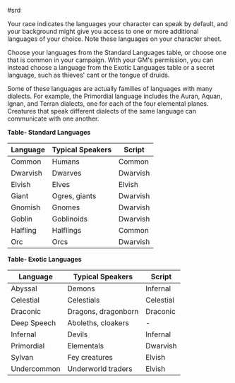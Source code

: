  #srd

Your race indicates the languages your character can speak by default, and your background might give you access to one or more additional languages of your choice. Note these languages on your character sheet.

Choose your languages from the Standard Languages table, or choose one that is common in your campaign. With your GM's permission, you can instead choose a language from the Exotic Languages table or a secret language, such as thieves' cant or the tongue of druids.

Some of these languages are actually families of languages with many dialects. For example, the Primordial language includes the Auran, Aquan, Ignan, and Terran dialects, one for each of the four elemental planes. Creatures that speak different dialects of the same language can communicate with one another.

**Table- Standard Languages**

| Language | Typical Speakers | Script   |
|----------|------------------|----------|
| Common   | Humans           | Common   |
| Dwarvish | Dwarves          | Dwarvish |
| Elvish   | Elves            | Elvish   |
| Giant    | Ogres, giants    | Dwarvish |
| Gnomish  | Gnomes           | Dwarvish |
| Goblin   | Goblinoids       | Dwarvish |
| Halfling | Halflings        | Common   |
| Orc      | Orcs             | Dwarvish |

**Table- Exotic Languages**

| Language    | Typical Speakers    | Script    |
|-------------|---------------------|-----------|
| Abyssal     | Demons              | Infernal  |
| Celestial   | Celestials          | Celestial |
| Draconic    | Dragons, dragonborn | Draconic  |
| Deep Speech | Aboleths, cloakers  | -         |
| Infernal    | Devils              | Infernal  |
| Primordial  | Elementals          | Dwarvish  |
| Sylvan      | Fey creatures       | Elvish    |
| Undercommon | Underworld traders  | Elvish    |
